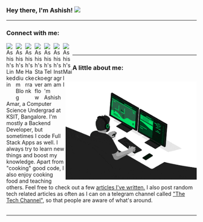 ### Hey there, I'm Ashish! <img src="https://media.giphy.com/media/hvRJCLFzcasrR4ia7z/giphy.gif" width="25px">

----------------------------------------------------------------------------------------------------------------------------------------

### Connect with me:
<a href="https://www.linkedin.com/in/ashish-amar-419166a9/">
  <img align="left" alt="Ashish's Linkedin" width="25px" src="https://cdn.jsdelivr.net/npm/simple-icons@v3/icons/linkedin.svg" />
</a>
<a href="https://medium.com/@ashishamar99">
  <img align="left" alt="Ashish's Medium Blog" width="25px" src="https://cdn.jsdelivr.net/npm/simple-icons@v3/icons/medium.svg" />
</a>
<a href="https://www.hackerrank.com/ashishamar1999">
  <img align="left" alt="Ashish's Hackerrank" width="25px" src="https://cdn.jsdelivr.net/npm/simple-icons@v3/icons/hackerrank.svg" />
</a>
<a href="https://stackoverflow.com/users/11144439/ashish-amar">
  <img align="left" alt="Ashish's Stackoverflow" width="25px" src="https://cdn.jsdelivr.net/npm/simple-icons@v3/icons/stackoverflow.svg" />
</a>
<a href="https://t.me/ashishamar">
  <img align="left" alt="Ashish's Telegram" width="25px" src="https://cdn.jsdelivr.net/npm/simple-icons@v3/icons/telegram.svg"/>
</a>
<a href="https://www.instagram.com/ashish_amar_/">
  <img align="left" alt="Ashish's Instagram" width="25px" src="https://cdn.jsdelivr.net/npm/simple-icons@v3/icons/instagram.svg" />
</a>
<a href="mailto:ashishamar1999@gmail.com">
<img align="left" alt="Ashish's Mail" width="25px" src="https://cdn.jsdelivr.net/npm/simple-icons@3.12.0/icons/mail-dot-ru.svg" />
</a>

<!-- ![](https://komarev.com/ghpvc/?username=Ashishamar99&color=blue&style=flat-square) -->
&nbsp; <!-- A space to bring the break to the next line -->

----------------------------------------------------------------------------------------------------------------------------------------

<img src="Images/guy on computer.gif" height="260" align="right"/>


### A little about me:
I'm Ashish Amar, a Computer Science Undergrad at KSIT, Bangalore. I'm mostly a Backend Developer, but sometimes I code Full Stack Apps as well. I always try to learn new things and boost my knowledge. Apart from "cooking" good code, I also enjoy cooking food and teaching others. Feel free to check out a few [articles I've written.](https://medium.com/@ashishamar99) I also post random tech related articles as often as I can on a telegram channel called ["The Tech Channel"](https://t.me/the_tech_channel), so that people are aware of what's around.
<br /><br />

----------------------------------------------------------------------------------------------------------------------------------------
